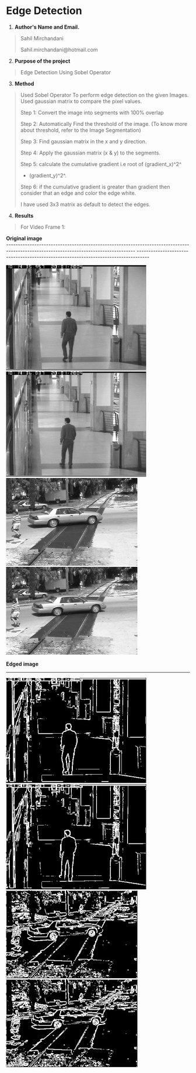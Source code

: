 # **Edge Detection**

1.  **Author's Name and Email.**

> Sahil Mirchandani
>
> Sahil.mirchandani\@hotmail.com

2.  **Purpose of the project**

> Edge Detection Using Sobel Operator

3.  **Method**

> Used Sobel Operator To perform edge detection on the given Images.
> Used gaussian matrix to compare the pixel values.
>
> Step 1: Convert the image into segments with 100% overlap
>
> Step 2: Automatically Find the threshold of the image. (To know more
> about threshold, refer to the Image Segmentation)
>
> Step 3: Find gaussian matrix in the x and y direction.
>
> Step 4: Apply the gaussian matrix (x & y) to the segments.
>
> Step 5: calculate the cumulative gradient i.e root of (gradient_x)^2^
> + (gradient_y)^2^.
>
> Step 6: if the cumulative gradient is greater than gradient then
> consider that an edge and color the edge white.
>
> I have used 3x3 matrix as default to detect the edges.

4.  **Results**

> For Video Frame 1:

  **Original image**  
    ------------------------------------------------------------------------------------------------------------------------------------- -----------------------------------------------------------------------------------

  ![](Code/OneStopNoEnter1cor0249.bmp)
  ![](Code/OneStopNoEnter1cor0251.bmp)
  ![](Code/seq00.avi0426g.bmp)
  ![](Code/seq00.avi0428g.bmp)

  **Edged image**
  ------------------------------------------------------------------------------------------------------------------------------------- -----------------------------------------------------------------------------------
![](OutputImages/new1.jpg)
![](OutputImages/new2.jpg)
![](OutputImages/new3.jpg)
![](OutputImages/new4.jpg)
